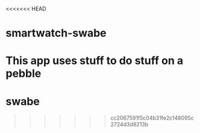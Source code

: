<<<<<<< HEAD
# smartwatch-swabe 

This app uses stuff to do stuff on a pebble
=======
# swabe
>>>>>>> cc2067591f5c04b31fe2c148095c2724d3d8213b
